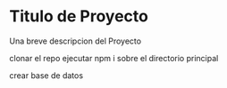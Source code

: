 # Titulo de Proyecto

Una breve descripcion del Proyecto

clonar el repo
ejecutar npm i sobre el directorio principal

crear base de datos
